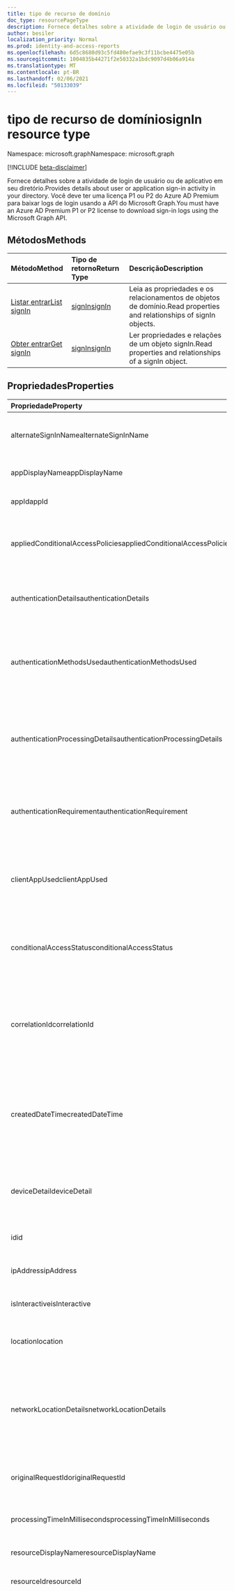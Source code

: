 ```yaml
---
title: tipo de recurso de domínio
doc_type: resourcePageType
description: Fornece detalhes sobre a atividade de login de usuário ou de aplicativo em seu diretório.
author: besiler
localization_priority: Normal
ms.prod: identity-and-access-reports
ms.openlocfilehash: 6d5c8680d93c5fd480efae9c3f11bcbe4475e05b
ms.sourcegitcommit: 1004835b44271f2e50332a1bdc9097d4b06a914a
ms.translationtype: MT
ms.contentlocale: pt-BR
ms.lasthandoff: 02/06/2021
ms.locfileid: "50133039"
---
```

# <a name="signin-resource-type"></a><span data-ttu-id="3fbc1-103">tipo de recurso de domínio</span><span class="sxs-lookup"><span data-stu-id="3fbc1-103">signIn resource type</span></span>

<span data-ttu-id="3fbc1-104">Namespace: microsoft.graph</span><span class="sxs-lookup"><span data-stu-id="3fbc1-104">Namespace: microsoft.graph</span></span>

[!INCLUDE [beta-disclaimer](../../includes/beta-disclaimer.md)]

<span data-ttu-id="3fbc1-105">Fornece detalhes sobre a atividade de login de usuário ou de aplicativo em seu diretório.</span><span class="sxs-lookup"><span data-stu-id="3fbc1-105">Provides details about user or application sign-in activity in your directory.</span></span> <span data-ttu-id="3fbc1-106">Você deve ter uma licença P1 ou P2 do Azure AD Premium para baixar logs de login usando a API do Microsoft Graph.</span><span class="sxs-lookup"><span data-stu-id="3fbc1-106">You must have an Azure AD Premium P1 or P2 license to download sign-in logs using the Microsoft Graph API.</span></span>

## <a name="methods"></a><span data-ttu-id="3fbc1-107">Métodos</span><span class="sxs-lookup"><span data-stu-id="3fbc1-107">Methods</span></span>

| <span data-ttu-id="3fbc1-108">Método</span><span class="sxs-lookup"><span data-stu-id="3fbc1-108">Method</span></span>           | <span data-ttu-id="3fbc1-109">Tipo de retorno</span><span class="sxs-lookup"><span data-stu-id="3fbc1-109">Return Type</span></span>    |<span data-ttu-id="3fbc1-110">Descrição</span><span class="sxs-lookup"><span data-stu-id="3fbc1-110">Description</span></span>|
|:---------------|:--------|:----------|
|[<span data-ttu-id="3fbc1-111">Listar entrar</span><span class="sxs-lookup"><span data-stu-id="3fbc1-111">List signIn</span></span>](../api/signin-list.md) | [<span data-ttu-id="3fbc1-112">signIn</span><span class="sxs-lookup"><span data-stu-id="3fbc1-112">signIn</span></span>](signin.md) |<span data-ttu-id="3fbc1-113">Leia as propriedades e os relacionamentos de objetos de domínio.</span><span class="sxs-lookup"><span data-stu-id="3fbc1-113">Read properties and relationships of signIn objects.</span></span>|
|[<span data-ttu-id="3fbc1-114">Obter entrar</span><span class="sxs-lookup"><span data-stu-id="3fbc1-114">Get signIn</span></span>](../api/signin-get.md) | [<span data-ttu-id="3fbc1-115">signIn</span><span class="sxs-lookup"><span data-stu-id="3fbc1-115">signIn</span></span>](signin.md) |<span data-ttu-id="3fbc1-116">Ler propriedades e relações de um objeto signIn.</span><span class="sxs-lookup"><span data-stu-id="3fbc1-116">Read properties and relationships of a signIn object.</span></span>|

## <a name="properties"></a><span data-ttu-id="3fbc1-117">Propriedades</span><span class="sxs-lookup"><span data-stu-id="3fbc1-117">Properties</span></span>
| <span data-ttu-id="3fbc1-118">Propriedade</span><span class="sxs-lookup"><span data-stu-id="3fbc1-118">Property</span></span>     | <span data-ttu-id="3fbc1-119">Tipo</span><span class="sxs-lookup"><span data-stu-id="3fbc1-119">Type</span></span>   |<span data-ttu-id="3fbc1-120">Descrição</span><span class="sxs-lookup"><span data-stu-id="3fbc1-120">Description</span></span>|
|:---------------|:--------|:----------|
|<span data-ttu-id="3fbc1-121">alternateSignInName</span><span class="sxs-lookup"><span data-stu-id="3fbc1-121">alternateSignInName</span></span>|<span data-ttu-id="3fbc1-122">String</span><span class="sxs-lookup"><span data-stu-id="3fbc1-122">String</span></span>|<span data-ttu-id="3fbc1-123">A identidade de login alternativa sempre que você usar o número de telefone para entrar.</span><span class="sxs-lookup"><span data-stu-id="3fbc1-123">The alternate sign-in identity whenever you use phone number to sign-in.</span></span>|
|<span data-ttu-id="3fbc1-124">appDisplayName</span><span class="sxs-lookup"><span data-stu-id="3fbc1-124">appDisplayName</span></span>|<span data-ttu-id="3fbc1-125">String</span><span class="sxs-lookup"><span data-stu-id="3fbc1-125">String</span></span>|<span data-ttu-id="3fbc1-126">O nome do aplicativo exibido no Portal do Azure.</span><span class="sxs-lookup"><span data-stu-id="3fbc1-126">The application name displayed in the Azure Portal.</span></span>|
|<span data-ttu-id="3fbc1-127">appId</span><span class="sxs-lookup"><span data-stu-id="3fbc1-127">appId</span></span>|<span data-ttu-id="3fbc1-128">String</span><span class="sxs-lookup"><span data-stu-id="3fbc1-128">String</span></span>|<span data-ttu-id="3fbc1-129">O identificador de aplicativo no Azure Active Directory.</span><span class="sxs-lookup"><span data-stu-id="3fbc1-129">The application identifier in Azure Active Directory.</span></span>|
|<span data-ttu-id="3fbc1-130">appliedConditionalAccessPolicies</span><span class="sxs-lookup"><span data-stu-id="3fbc1-130">appliedConditionalAccessPolicies</span></span>|<span data-ttu-id="3fbc1-131">[conditionalAccessPolicy](conditionalaccesspolicy.md) conjunto</span><span class="sxs-lookup"><span data-stu-id="3fbc1-131">[conditionalAccessPolicy](conditionalaccesspolicy.md) collection</span></span>|<span data-ttu-id="3fbc1-132">Uma lista de políticas de acesso condicional que são disparadas pela atividade de entrada correspondente.</span><span class="sxs-lookup"><span data-stu-id="3fbc1-132">A list of conditional access policies that are triggered by the corresponding sign-in activity.</span></span>|
|<span data-ttu-id="3fbc1-133">authenticationDetails</span><span class="sxs-lookup"><span data-stu-id="3fbc1-133">authenticationDetails</span></span>|<span data-ttu-id="3fbc1-134">[Coleção authenticationDetail](authenticationdetail.md)</span><span class="sxs-lookup"><span data-stu-id="3fbc1-134">[authenticationDetail](authenticationdetail.md) collection</span></span>|<span data-ttu-id="3fbc1-135">O resultado da tentativa de autenticação e detalhes adicionais sobre o método de autenticação.</span><span class="sxs-lookup"><span data-stu-id="3fbc1-135">The result of the authentication attempt and additional details on the authentication method.</span></span>|
|<span data-ttu-id="3fbc1-136">authenticationMethodsUsed</span><span class="sxs-lookup"><span data-stu-id="3fbc1-136">authenticationMethodsUsed</span></span>|<span data-ttu-id="3fbc1-137">Coleção de cadeias de caracteres</span><span class="sxs-lookup"><span data-stu-id="3fbc1-137">String collection</span></span>|<span data-ttu-id="3fbc1-138">Os métodos de autenticação usados.</span><span class="sxs-lookup"><span data-stu-id="3fbc1-138">The authentication methods used.</span></span> <span data-ttu-id="3fbc1-139">Valores possíveis: `SMS` , , , , ou `Authenticator App` `App Verification code` `Password` `FIDO` `PTA` `PHS` .</span><span class="sxs-lookup"><span data-stu-id="3fbc1-139">Possible values: `SMS`, `Authenticator App`, `App Verification code`, `Password`, `FIDO`, `PTA`, or `PHS`.</span></span>|
|<span data-ttu-id="3fbc1-140">authenticationProcessingDetails</span><span class="sxs-lookup"><span data-stu-id="3fbc1-140">authenticationProcessingDetails</span></span>|<span data-ttu-id="3fbc1-141">Coleção [KeyValue](keyvalue.md)</span><span class="sxs-lookup"><span data-stu-id="3fbc1-141">[keyValue](keyvalue.md) collection</span></span>|<span data-ttu-id="3fbc1-142">Detalhes adicionais de processamento de autenticação, como o nome do agente no caso de PTA/PHS ou nome de servidor/farm em caso de autenticação federada.</span><span class="sxs-lookup"><span data-stu-id="3fbc1-142">Additional authentication processing details, such as the agent name in case of PTA/PHS or Server/farm name in case of federated authentication.</span></span>|
|<span data-ttu-id="3fbc1-143">authenticationRequirement</span><span class="sxs-lookup"><span data-stu-id="3fbc1-143">authenticationRequirement</span></span> | <span data-ttu-id="3fbc1-144">string</span><span class="sxs-lookup"><span data-stu-id="3fbc1-144">string</span></span> | <span data-ttu-id="3fbc1-145">Isso mantém o nível mais alto de autenticação necessário por meio de todas as etapas de login para que a login seja bem-sucedida.</span><span class="sxs-lookup"><span data-stu-id="3fbc1-145">This holds the highest level of authentication needed through all the sign-in steps, for sign-in to succeed.</span></span>|
|<span data-ttu-id="3fbc1-146">clientAppUsed</span><span class="sxs-lookup"><span data-stu-id="3fbc1-146">clientAppUsed</span></span>|<span data-ttu-id="3fbc1-147">Cadeia de caracteres</span><span class="sxs-lookup"><span data-stu-id="3fbc1-147">String</span></span>|<span data-ttu-id="3fbc1-148">O cliente herddo usado para atividade de entrada.</span><span class="sxs-lookup"><span data-stu-id="3fbc1-148">The legacy client used for sign-in activity.</span></span> <span data-ttu-id="3fbc1-149">Por exemplo, Navegador, Exchange Active Sync, Clientes modernos, IMAP, MAPI, SMTP ou POP.</span><span class="sxs-lookup"><span data-stu-id="3fbc1-149">For example, Browser, Exchange Active Sync,Modern clients, IMAP, MAPI, SMTP, or POP.</span></span>|
|<span data-ttu-id="3fbc1-150">conditionalAccessStatus</span><span class="sxs-lookup"><span data-stu-id="3fbc1-150">conditionalAccessStatus</span></span>|<span data-ttu-id="3fbc1-151">cadeia de caracteres</span><span class="sxs-lookup"><span data-stu-id="3fbc1-151">string</span></span>| <span data-ttu-id="3fbc1-152">O status da política de acesso condicional acionada.</span><span class="sxs-lookup"><span data-stu-id="3fbc1-152">The status of the conditional access policy triggered.</span></span> <span data-ttu-id="3fbc1-153">Valores possíveis: `success` `failure` , , ou `notApplied` `unknownFutureValue` .</span><span class="sxs-lookup"><span data-stu-id="3fbc1-153">Possible values: `success`, `failure`, `notApplied`, or `unknownFutureValue`.</span></span>|
|<span data-ttu-id="3fbc1-154">correlationId</span><span class="sxs-lookup"><span data-stu-id="3fbc1-154">correlationId</span></span>|<span data-ttu-id="3fbc1-155">Cadeia de caracteres</span><span class="sxs-lookup"><span data-stu-id="3fbc1-155">String</span></span>|<span data-ttu-id="3fbc1-156">O identificador que é enviado do cliente quando a entrada é iniciada.</span><span class="sxs-lookup"><span data-stu-id="3fbc1-156">The identifier that's sent from the client when sign-in is initiated.</span></span> <span data-ttu-id="3fbc1-157">Isso é usado para solucionar problemas da atividade de login correspondente ao chamar o suporte.</span><span class="sxs-lookup"><span data-stu-id="3fbc1-157">This is used for troubleshooting the corresponding sign-in activity when calling for support.</span></span>|
|<span data-ttu-id="3fbc1-158">createdDateTime</span><span class="sxs-lookup"><span data-stu-id="3fbc1-158">createdDateTime</span></span>|<span data-ttu-id="3fbc1-159">DateTimeOffset</span><span class="sxs-lookup"><span data-stu-id="3fbc1-159">DateTimeOffset</span></span>|<span data-ttu-id="3fbc1-160">A data e a hora em que a login foi iniciada.</span><span class="sxs-lookup"><span data-stu-id="3fbc1-160">The date and time the sign-in was initiated.</span></span> <span data-ttu-id="3fbc1-161">O tipo de Timestamp é sempre UTC.</span><span class="sxs-lookup"><span data-stu-id="3fbc1-161">The Timestamp type is always in UTC time.</span></span> <span data-ttu-id="3fbc1-162">Por exemplo, meia-noite em UTC no dia 1º de janeiro de 2014 teria esta aparência: `'2014-01-01T00:00:00Z'`.</span><span class="sxs-lookup"><span data-stu-id="3fbc1-162">For example, midnight UTC on Jan 1, 2014 would look like this: `'2014-01-01T00:00:00Z'`.</span></span>|
|<span data-ttu-id="3fbc1-163">deviceDetail</span><span class="sxs-lookup"><span data-stu-id="3fbc1-163">deviceDetail</span></span>|[<span data-ttu-id="3fbc1-164">deviceDetail</span><span class="sxs-lookup"><span data-stu-id="3fbc1-164">deviceDetail</span></span>](devicedetail.md)|<span data-ttu-id="3fbc1-165">As informações do dispositivo de onde ocorreu a entrada.</span><span class="sxs-lookup"><span data-stu-id="3fbc1-165">The device information from where the sign-in occurred.</span></span> <span data-ttu-id="3fbc1-166">Inclui informações como deviceId, SO e navegador.</span><span class="sxs-lookup"><span data-stu-id="3fbc1-166">Includes information such as deviceId, OS, and browser.</span></span> |
|<span data-ttu-id="3fbc1-167">id</span><span class="sxs-lookup"><span data-stu-id="3fbc1-167">id</span></span>|<span data-ttu-id="3fbc1-168">String</span><span class="sxs-lookup"><span data-stu-id="3fbc1-168">String</span></span>|<span data-ttu-id="3fbc1-169">O identificador que representa a atividade de login.</span><span class="sxs-lookup"><span data-stu-id="3fbc1-169">The identifier representing the sign-in activity.</span></span>|
|<span data-ttu-id="3fbc1-170">ipAddress</span><span class="sxs-lookup"><span data-stu-id="3fbc1-170">ipAddress</span></span>|<span data-ttu-id="3fbc1-171">Cadeia de caracteres</span><span class="sxs-lookup"><span data-stu-id="3fbc1-171">String</span></span>|<span data-ttu-id="3fbc1-172">O endereço IP do cliente de onde ocorreu a entrada.</span><span class="sxs-lookup"><span data-stu-id="3fbc1-172">The IP address of the client from where the sign-in occurred.</span></span>|
|<span data-ttu-id="3fbc1-173">isInteractive</span><span class="sxs-lookup"><span data-stu-id="3fbc1-173">isInteractive</span></span>|<span data-ttu-id="3fbc1-174">Booliano</span><span class="sxs-lookup"><span data-stu-id="3fbc1-174">Boolean</span></span>|<span data-ttu-id="3fbc1-175">Indica se uma assinatura é interativa ou não.</span><span class="sxs-lookup"><span data-stu-id="3fbc1-175">Indicates whether a sign-in is interactive or not.</span></span>|
|<span data-ttu-id="3fbc1-176">location</span><span class="sxs-lookup"><span data-stu-id="3fbc1-176">location</span></span>|[<span data-ttu-id="3fbc1-177">signInLocation</span><span class="sxs-lookup"><span data-stu-id="3fbc1-177">signInLocation</span></span>](signinlocation.md)|<span data-ttu-id="3fbc1-178">A cidade, o estado e o código do país de duas letras de onde ocorreu a login.</span><span class="sxs-lookup"><span data-stu-id="3fbc1-178">The city, state, and 2 letter country code from where the sign-in occurred.</span></span>|
|<span data-ttu-id="3fbc1-179">networkLocationDetails</span><span class="sxs-lookup"><span data-stu-id="3fbc1-179">networkLocationDetails</span></span>|<span data-ttu-id="3fbc1-180">coleção [networkLocationDetail](networklocationdetail.md)</span><span class="sxs-lookup"><span data-stu-id="3fbc1-180">[networkLocationDetail](networklocationdetail.md) collection</span></span>|<span data-ttu-id="3fbc1-181">Os detalhes do local de rede, como endereço IP, local da login, o tipo de rede usado e seus nomes.</span><span class="sxs-lookup"><span data-stu-id="3fbc1-181">The network location details, such as IP address, location of the sign-in, the type of network used, and its names.</span></span> <span data-ttu-id="3fbc1-182">Valores possíveis: `Named Netowrk` `Extranet` , , ou `Intranet` `Trusted Network` .</span><span class="sxs-lookup"><span data-stu-id="3fbc1-182">Possible values: `Named Netowrk`, `Extranet`, `Intranet`, or `Trusted Network`.</span></span>|
|<span data-ttu-id="3fbc1-183">originalRequestId</span><span class="sxs-lookup"><span data-stu-id="3fbc1-183">originalRequestId</span></span>|<span data-ttu-id="3fbc1-184">Cadeia de caracteres</span><span class="sxs-lookup"><span data-stu-id="3fbc1-184">String</span></span>|<span data-ttu-id="3fbc1-185">O identificador de solicitação da primeira solicitação na sequência de autenticação.</span><span class="sxs-lookup"><span data-stu-id="3fbc1-185">The request identifier of the first request in the authentication sequence.</span></span>|
|<span data-ttu-id="3fbc1-186">processingTimeInMilliseconds</span><span class="sxs-lookup"><span data-stu-id="3fbc1-186">processingTimeInMilliseconds</span></span>|<span data-ttu-id="3fbc1-187">Int</span><span class="sxs-lookup"><span data-stu-id="3fbc1-187">Int</span></span>|<span data-ttu-id="3fbc1-188">O tempo de processamento da solicitação em milissegundos no AD STS.</span><span class="sxs-lookup"><span data-stu-id="3fbc1-188">The request processing time in milliseconds in AD STS.</span></span>|
|<span data-ttu-id="3fbc1-189">resourceDisplayName</span><span class="sxs-lookup"><span data-stu-id="3fbc1-189">resourceDisplayName</span></span>|<span data-ttu-id="3fbc1-190">String</span><span class="sxs-lookup"><span data-stu-id="3fbc1-190">String</span></span>|<span data-ttu-id="3fbc1-191">O nome do recurso em que o usuário se inscreveu.</span><span class="sxs-lookup"><span data-stu-id="3fbc1-191">The name of the resource that the user signed in to.</span></span>|
|<span data-ttu-id="3fbc1-192">resourceId</span><span class="sxs-lookup"><span data-stu-id="3fbc1-192">resourceId</span></span>|<span data-ttu-id="3fbc1-193">Cadeia de caracteres</span><span class="sxs-lookup"><span data-stu-id="3fbc1-193">String</span></span>|<span data-ttu-id="3fbc1-194">O identificador do recurso em que o usuário se inscreveu.</span><span class="sxs-lookup"><span data-stu-id="3fbc1-194">The identifier of the resource that the user signed in to.</span></span>|
|<span data-ttu-id="3fbc1-195">riskDetail</span><span class="sxs-lookup"><span data-stu-id="3fbc1-195">riskDetail</span></span>|<span data-ttu-id="3fbc1-196">riskDetail</span><span class="sxs-lookup"><span data-stu-id="3fbc1-196">riskDetail</span></span>|<span data-ttu-id="3fbc1-197">O motivo por trás de um estado específico de um usuário arriscado, login ou um evento de risco.</span><span class="sxs-lookup"><span data-stu-id="3fbc1-197">The reason behind a specific state of a risky user, sign-in, or a risk event.</span></span> <span data-ttu-id="3fbc1-198">Valores possíveis: `none` , , , , , , , `adminGeneratedTemporaryPassword` ou `userPerformedSecuredPasswordChange` `userPerformedSecuredPasswordReset` `adminConfirmedSigninSafe` `aiConfirmedSigninSafe` `userPassedMFADrivenByRiskBasedPolicy` `adminDismissedAllRiskForUser` `adminConfirmedSigninCompromised` `unknownFutureValue` .</span><span class="sxs-lookup"><span data-stu-id="3fbc1-198">Possible values: `none`, `adminGeneratedTemporaryPassword`, `userPerformedSecuredPasswordChange`, `userPerformedSecuredPasswordReset`, `adminConfirmedSigninSafe`, `aiConfirmedSigninSafe`, `userPassedMFADrivenByRiskBasedPolicy`, `adminDismissedAllRiskForUser`, `adminConfirmedSigninCompromised`, or `unknownFutureValue`.</span></span> <span data-ttu-id="3fbc1-199">O valor `none` significa que nenhuma ação foi realizada pelo usuário ou entrar até o momento.</span><span class="sxs-lookup"><span data-stu-id="3fbc1-199">The value `none` means that no action has been performed on the user or sign-in so far.</span></span> <span data-ttu-id="3fbc1-200">**Observação:** detalhes para esta propriedade estão disponíveis apenas para clientes do Azure AD Premium P2.</span><span class="sxs-lookup"><span data-stu-id="3fbc1-200">**Note:** Details for this property are only available for Azure AD Premium P2 customers.</span></span> <span data-ttu-id="3fbc1-201">Todos os outros clientes são `hidden` retornados.</span><span class="sxs-lookup"><span data-stu-id="3fbc1-201">All other customers are returned `hidden`.</span></span>|
|<span data-ttu-id="3fbc1-202">riskEventTypes</span><span class="sxs-lookup"><span data-stu-id="3fbc1-202">riskEventTypes</span></span>|<span data-ttu-id="3fbc1-203">Coleção riskEventType</span><span class="sxs-lookup"><span data-stu-id="3fbc1-203">riskEventType collection</span></span>|<span data-ttu-id="3fbc1-204">A lista de tipos de eventos de risco associados à login.</span><span class="sxs-lookup"><span data-stu-id="3fbc1-204">The list of risk event types associated with the sign-in.</span></span> <span data-ttu-id="3fbc1-205">Valores possíveis: `unlikelyTravel` , , , , , , , `anonymizedIPAddress` ou `maliciousIPAddress` `unfamiliarFeatures` `malwareInfectedIPAddress` `suspiciousIPAddress` `leakedCredentials` `investigationsThreatIntelligence`  `generic` `unknownFutureValue` .</span><span class="sxs-lookup"><span data-stu-id="3fbc1-205">Possible values: `unlikelyTravel`, `anonymizedIPAddress`, `maliciousIPAddress`, `unfamiliarFeatures`, `malwareInfectedIPAddress`, `suspiciousIPAddress`, `leakedCredentials`, `investigationsThreatIntelligence`,  `generic`, or `unknownFutureValue`.</span></span>|
|<span data-ttu-id="3fbc1-206">riskEventTypes_v2</span><span class="sxs-lookup"><span data-stu-id="3fbc1-206">riskEventTypes_v2</span></span>|<span data-ttu-id="3fbc1-207">Coleção de cadeias de caracteres</span><span class="sxs-lookup"><span data-stu-id="3fbc1-207">String collection</span></span>|<span data-ttu-id="3fbc1-208">A lista de tipos de eventos de risco associados à login.</span><span class="sxs-lookup"><span data-stu-id="3fbc1-208">The list of risk event types associated with the sign-in.</span></span> <span data-ttu-id="3fbc1-209">Valores possíveis: `unlikelyTravel` , , , , , , , `anonymizedIPAddress` ou `maliciousIPAddress` `unfamiliarFeatures` `malwareInfectedIPAddress` `suspiciousIPAddress` `leakedCredentials` `investigationsThreatIntelligence`  `generic` `unknownFutureValue` .</span><span class="sxs-lookup"><span data-stu-id="3fbc1-209">Possible values: `unlikelyTravel`, `anonymizedIPAddress`, `maliciousIPAddress`, `unfamiliarFeatures`, `malwareInfectedIPAddress`, `suspiciousIPAddress`, `leakedCredentials`, `investigationsThreatIntelligence`,  `generic`, or `unknownFutureValue`.</span></span>|
|<span data-ttu-id="3fbc1-210">riskLevelAggregated</span><span class="sxs-lookup"><span data-stu-id="3fbc1-210">riskLevelAggregated</span></span>|<span data-ttu-id="3fbc1-211">riskLevel</span><span class="sxs-lookup"><span data-stu-id="3fbc1-211">riskLevel</span></span>|<span data-ttu-id="3fbc1-212">O nível de risco agregado.</span><span class="sxs-lookup"><span data-stu-id="3fbc1-212">The aggregated risk level.</span></span> <span data-ttu-id="3fbc1-213">Valores possíveis: `none` , , , ou `low` `medium` `high` `hidden` `unknownFutureValue` .</span><span class="sxs-lookup"><span data-stu-id="3fbc1-213">Possible values: `none`, `low`, `medium`, `high`, `hidden`, or `unknownFutureValue`.</span></span> <span data-ttu-id="3fbc1-214">O valor `hidden` significa que o usuário ou entrada não foi habilitado para proteção de identidade do Azure AD.</span><span class="sxs-lookup"><span data-stu-id="3fbc1-214">The value `hidden` means the user or sign-in was not enabled for Azure AD Identity Protection.</span></span> <span data-ttu-id="3fbc1-215">**Observação:** detalhes para esta propriedade estão disponíveis apenas para clientes do Azure AD Premium P2.</span><span class="sxs-lookup"><span data-stu-id="3fbc1-215">**Note:** Details for this property are only available for Azure AD Premium P2 customers.</span></span> <span data-ttu-id="3fbc1-216">Todos os outros clientes são `hidden` retornados.</span><span class="sxs-lookup"><span data-stu-id="3fbc1-216">All other customers are returned `hidden`.</span></span>|
|<span data-ttu-id="3fbc1-217">riskLevelDuringSignIn</span><span class="sxs-lookup"><span data-stu-id="3fbc1-217">riskLevelDuringSignIn</span></span>|<span data-ttu-id="3fbc1-218">riskLevel</span><span class="sxs-lookup"><span data-stu-id="3fbc1-218">riskLevel</span></span>|<span data-ttu-id="3fbc1-219">O nível de risco durante a login.</span><span class="sxs-lookup"><span data-stu-id="3fbc1-219">The risk level during sign-in.</span></span> <span data-ttu-id="3fbc1-220">Valores possíveis: `none` , , , ou `low` `medium` `high` `hidden` `unknownFutureValue` .</span><span class="sxs-lookup"><span data-stu-id="3fbc1-220">Possible values: `none`, `low`, `medium`, `high`, `hidden`, or `unknownFutureValue`.</span></span> <span data-ttu-id="3fbc1-221">O valor `hidden` significa que o usuário ou entrada não foi habilitado para proteção de identidade do Azure AD.</span><span class="sxs-lookup"><span data-stu-id="3fbc1-221">The value `hidden` means the user or sign-in was not enabled for Azure AD Identity Protection.</span></span> <span data-ttu-id="3fbc1-222">**Observação:** detalhes para esta propriedade estão disponíveis apenas para clientes do Azure AD Premium P2.</span><span class="sxs-lookup"><span data-stu-id="3fbc1-222">**Note:** Details for this property are only available for Azure AD Premium P2 customers.</span></span> <span data-ttu-id="3fbc1-223">Todos os outros clientes são `hidden` retornados.</span><span class="sxs-lookup"><span data-stu-id="3fbc1-223">All other customers are returned `hidden`.</span></span>|
|<span data-ttu-id="3fbc1-224">riskState</span><span class="sxs-lookup"><span data-stu-id="3fbc1-224">riskState</span></span>|<span data-ttu-id="3fbc1-225">riskState</span><span class="sxs-lookup"><span data-stu-id="3fbc1-225">riskState</span></span>|<span data-ttu-id="3fbc1-226">O estado de risco de um usuário arriscado, entrar ou um evento de risco.</span><span class="sxs-lookup"><span data-stu-id="3fbc1-226">The risk state of a risky user, sign-in, or a risk event.</span></span> <span data-ttu-id="3fbc1-227">Valores possíveis: `none` , , , , ou `confirmedSafe` `remediated` `dismissed` `atRisk` `confirmedCompromised` `unknownFutureValue` .</span><span class="sxs-lookup"><span data-stu-id="3fbc1-227">Possible values: `none`, `confirmedSafe`, `remediated`, `dismissed`, `atRisk`, `confirmedCompromised`, or `unknownFutureValue`.</span></span>|
|<span data-ttu-id="3fbc1-228">servicePrincipalId</span><span class="sxs-lookup"><span data-stu-id="3fbc1-228">servicePrincipalId</span></span>|<span data-ttu-id="3fbc1-229">String</span><span class="sxs-lookup"><span data-stu-id="3fbc1-229">String</span></span>|<span data-ttu-id="3fbc1-230">O identificador do aplicativo usado para entrar.</span><span class="sxs-lookup"><span data-stu-id="3fbc1-230">The application identifier used for sign-in.</span></span> <span data-ttu-id="3fbc1-231">Esse campo é preenchido quando você está fazendo o registro usando um aplicativo.</span><span class="sxs-lookup"><span data-stu-id="3fbc1-231">This field is populated when you are signing in using an application.</span></span>|
|<span data-ttu-id="3fbc1-232">servicePrincipalName</span><span class="sxs-lookup"><span data-stu-id="3fbc1-232">servicePrincipalName</span></span>|<span data-ttu-id="3fbc1-233">Cadeia de caracteres</span><span class="sxs-lookup"><span data-stu-id="3fbc1-233">String</span></span>|<span data-ttu-id="3fbc1-234">O nome do aplicativo usado para entrar.</span><span class="sxs-lookup"><span data-stu-id="3fbc1-234">The application name used for sign-in.</span></span> <span data-ttu-id="3fbc1-235">Esse campo é preenchido quando você está fazendo o registro usando um aplicativo.</span><span class="sxs-lookup"><span data-stu-id="3fbc1-235">This field is populated when you are signing in using an application.</span></span>|
|<span data-ttu-id="3fbc1-236">status</span><span class="sxs-lookup"><span data-stu-id="3fbc1-236">status</span></span>|[<span data-ttu-id="3fbc1-237">signInStatus</span><span class="sxs-lookup"><span data-stu-id="3fbc1-237">signInStatus</span></span>](signinstatus.md)|<span data-ttu-id="3fbc1-238">O status de login.</span><span class="sxs-lookup"><span data-stu-id="3fbc1-238">The sign-in status.</span></span> <span data-ttu-id="3fbc1-239">Inclui o código de erro e a descrição do erro (em caso de falha de login).</span><span class="sxs-lookup"><span data-stu-id="3fbc1-239">Includes the error code and description of the error (in case of a sign-in failure).</span></span>|
|<span data-ttu-id="3fbc1-240">tokenIssuerName</span><span class="sxs-lookup"><span data-stu-id="3fbc1-240">tokenIssuerName</span></span>|<span data-ttu-id="3fbc1-241">Cadeia de caracteres</span><span class="sxs-lookup"><span data-stu-id="3fbc1-241">String</span></span>|<span data-ttu-id="3fbc1-242">O nome do provedor de identidade.</span><span class="sxs-lookup"><span data-stu-id="3fbc1-242">The name of the identity provider.</span></span> <span data-ttu-id="3fbc1-243">Por exemplo, `sts.microsoft.com`.</span><span class="sxs-lookup"><span data-stu-id="3fbc1-243">For example, `sts.microsoft.com`.</span></span>|
|<span data-ttu-id="3fbc1-244">tokenIssuerType</span><span class="sxs-lookup"><span data-stu-id="3fbc1-244">tokenIssuerType</span></span>|<span data-ttu-id="3fbc1-245">Cadeia de caracteres</span><span class="sxs-lookup"><span data-stu-id="3fbc1-245">String</span></span>|<span data-ttu-id="3fbc1-246">O tipo de provedor de identidade.</span><span class="sxs-lookup"><span data-stu-id="3fbc1-246">The type of identity provider.</span></span> <span data-ttu-id="3fbc1-247">Valores possíveis: `AzureAD` `ADFederationServices` , ou `UnknownFutureValue` .</span><span class="sxs-lookup"><span data-stu-id="3fbc1-247">Possible values: `AzureAD`, `ADFederationServices`, or `UnknownFutureValue`.</span></span>|
|<span data-ttu-id="3fbc1-248">userAgent</span><span class="sxs-lookup"><span data-stu-id="3fbc1-248">userAgent</span></span>|<span data-ttu-id="3fbc1-249">String</span><span class="sxs-lookup"><span data-stu-id="3fbc1-249">String</span></span>|<span data-ttu-id="3fbc1-250">As informações do agente do usuário relacionadas à login.</span><span class="sxs-lookup"><span data-stu-id="3fbc1-250">The user agent information related to sign-in.</span></span>|
|<span data-ttu-id="3fbc1-251">userDisplayName</span><span class="sxs-lookup"><span data-stu-id="3fbc1-251">userDisplayName</span></span>|<span data-ttu-id="3fbc1-252">Cadeia de caracteres</span><span class="sxs-lookup"><span data-stu-id="3fbc1-252">String</span></span>|<span data-ttu-id="3fbc1-253">O nome de exibição do usuário.</span><span class="sxs-lookup"><span data-stu-id="3fbc1-253">The display name of the user.</span></span>|
|<span data-ttu-id="3fbc1-254">userId</span><span class="sxs-lookup"><span data-stu-id="3fbc1-254">userId</span></span>|<span data-ttu-id="3fbc1-255">Cadeia de caracteres</span><span class="sxs-lookup"><span data-stu-id="3fbc1-255">String</span></span>|<span data-ttu-id="3fbc1-256">O identificador do usuário.</span><span class="sxs-lookup"><span data-stu-id="3fbc1-256">The identifier of the user.</span></span>|
|<span data-ttu-id="3fbc1-257">userPrincipalName</span><span class="sxs-lookup"><span data-stu-id="3fbc1-257">userPrincipalName</span></span>|<span data-ttu-id="3fbc1-258">String</span><span class="sxs-lookup"><span data-stu-id="3fbc1-258">String</span></span>|<span data-ttu-id="3fbc1-259">O UPN do usuário.</span><span class="sxs-lookup"><span data-stu-id="3fbc1-259">The UPN of the user.</span></span>|

## <a name="relationships"></a><span data-ttu-id="3fbc1-260">Relações</span><span class="sxs-lookup"><span data-stu-id="3fbc1-260">Relationships</span></span>
<span data-ttu-id="3fbc1-261">Nenhum</span><span class="sxs-lookup"><span data-stu-id="3fbc1-261">None</span></span>


## <a name="json-representation"></a><span data-ttu-id="3fbc1-262">Representação JSON</span><span class="sxs-lookup"><span data-stu-id="3fbc1-262">JSON representation</span></span>

<span data-ttu-id="3fbc1-263">Veja a seguir uma representação JSON do recurso.</span><span class="sxs-lookup"><span data-stu-id="3fbc1-263">Here is a JSON representation of the resource.</span></span>

<!-- {
  "blockType": "resource",
  "optionalProperties": [

  ],
  "@odata.type": "microsoft.graph.signIn"
}-->

```json
{
  "alternateSignInName": "String",
  "appDisplayName": "String",
  "appId": "String",
  "appliedConditionalAccessPolicies": [{"@odata.type": "microsoft.graph.appliedConditionalAccessPolicy"}],
  "authenticationDetails": [{"@odata.type": "microsoft.graph.authenticationDetail"}],
  "authenticationMethodsUsed": ["String"],
  "authenticationProcessingDetails": [{"@odata.type": "microsoft.graph.keyValue"}],
  "clientAppUsed": "String",
  "conditionalAccessStatus": "string",
  "correlationId": "String",
  "createdDateTime": "String (timestamp)",
  "deviceDetail": {"@odata.type": "microsoft.graph.deviceDetail"},
  "id": "String (identifier)",
  "ipAddress": "String",
  "isInteractive": true,
  "location": {"@odata.type": "microsoft.graph.signInLocation"},
  "mfaDetail": {"@odata.type": "microsoft.graph.mfaDetail"},
  "networkLocationDetails": [{"@odata.type": "microsoft.graph.networkLocationDetail"}],
  "originalRequestId": "String",
  "processingTimeInMilliseconds": 1024,
  "resourceDisplayName": "String",
  "resourceId": "String",
  "riskDetail": "string",
  "riskEventTypes": ["string"],
  "riskEventTypes_v2": ["String"],
  "riskLevelAggregated": "string",
  "riskLevelDuringSignIn": "string",
  "riskState": "string",
  "servicePrincipalId": "String",
  "servicePrincipalName": "String",
  "status": {"@odata.type": "microsoft.graph.signInStatus"},
  "tokenIssuerName": "String",
  "tokenIssuerType": "string",
  "userAgent": "String",
  "userDisplayName": "String",
  "userId": "String",
  "userPrincipalName": "String"
}
```

<!-- uuid: 8fcb5dbc-d5aa-4681-8e31-b001d5168d79
2015-10-25 14:57:30 UTC -->
<!-- {
  "type": "#page.annotation",
  "description": "signIn resource",
  "keywords": "",
  "section": "documentation",
  "tocPath": ""
}-->


